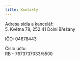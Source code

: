 ```yaml
---
title: Kontakty
---
```

Adresa sídla a kancelář:\
5. Května 78, 252 41 Dolní Břežany

IČO: 04678443

Číslo účtu:\
RB - 7673737033/5500
